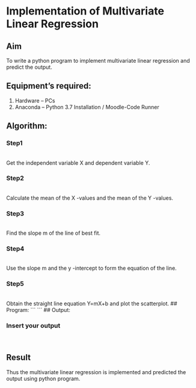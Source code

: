 # Implementation of Multivariate Linear Regression
## Aim
To write a python program to implement multivariate linear regression and predict the output.
## Equipment’s required:
1.	Hardware – PCs
2.	Anaconda – Python 3.7 Installation / Moodle-Code Runner
## Algorithm:
### Step1
<br>Get the independent variable X and dependent variable Y.
### Step2
<br>Calculate the mean of the X -values and the mean of the Y -values.
### Step3
<br>
Find the slope m of the line of best fit. 

### Step4
<br>Use the slope m and the y -intercept to form the equation of the line.
### Step5
<br>
Obtain the straight line equation Y=mX+b and plot the scatterplot.
## Program:
```
```
## Output:

### Insert your output

<br>

## Result
Thus the multivariate linear regression is implemented and predicted the output using python program.
